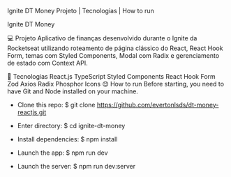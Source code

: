 Ignite DT Money
Projeto   |    Tecnologias   |    How to run

Ignite DT Money

💻 Projeto
Aplicativo de finanças desenvolvido durante o Ignite da Rocketseat utilizando roteamento de página clássico do React, React Hook Form, temas com Styled Components, Modal com Radix e gerenciamento de estado com Context API.

🔧 Tecnologias
React.js
TypeScript
Styled Components
React Hook Form
Zod
Axios
Radix
Phosphor Icons
😊 How to run
Before starting, you need to have Git and Node installed on your machine.

- Clone this repo:
$ git clone https://github.com/evertonlsds/dt-money-reactjs.git

- Enter directory:
$ cd ignite-dt-money

- Install dependencies:
$ npm install

- Launch the app:
$ npm run dev

- Launch the server:
$ npm run dev:server
